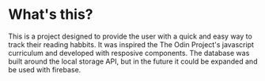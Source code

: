# What's this?
This is a project designed to provide the user with a quick and easy way to track their reading habbits. It was inspired the The Odin Project's javascript curriculum and developed with resposive components. The database was built around the local storage API, but in the future it could be expanded and be used with firebase.
